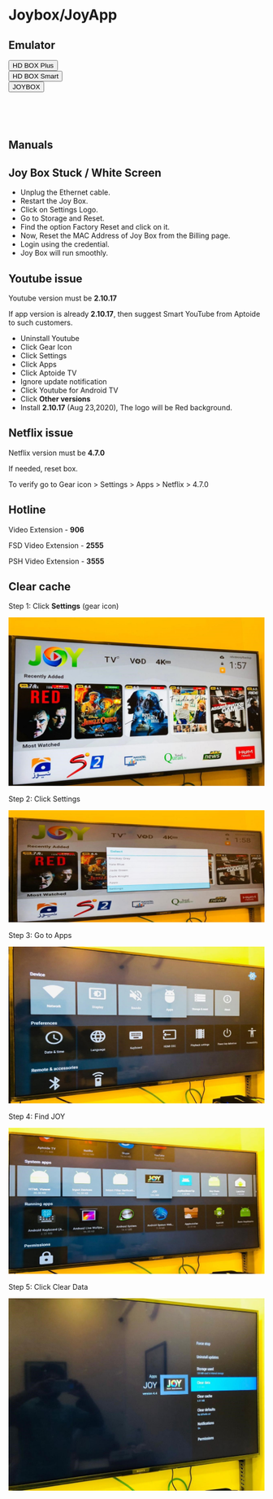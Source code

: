 

# Joybox/JoyApp

## Emulator

<form action="http://knowledge.dsl.net.pk/TACEmulator/HD%20Box%20Plus/main-menu.html" method="get" target="_blank"><button class="button">HD BOX Plus</button></form>
<form action="http://knowledge.dsl.net.pk/TACEmulator/HD%20Box%20Smart/main-menu.html" method="get" target="_blank"><button class="button">HD BOX Smart</button></form>
<form action="http://knowledge.dsl.net.pk/JOYBox/index.html" method="get" target="_blank"><button class="button">JOYBOX</button></form>


<p> &nbsp;</p>

<p> &nbsp;</p>

## Manuals


## Joy Box Stuck / White Screen

- Unplug the Ethernet cable.
- Restart the Joy Box.
- Click on Settings Logo.
- Go to Storage and Reset.
- Find the option Factory Reset and click on it.
- Now, Reset the MAC Address of Joy Box from the Billing page.
- Login using the credential.
- Joy Box will run smoothly.

## Youtube issue

Youtube version must be **2.10.17**

If app version is already **2.10.17**, 
then suggest Smart YouTube from Aptoide to such customers.

- Uninstall Youtube
- Click Gear Icon
- Click Settings
- Click Apps
- Click Aptoide TV
- Ignore update notification
- Click Youtube for Android TV
- Click **Other versions**
- Install **2.10.17** (Aug 23,2020), The logo will be Red background.

## Netflix issue

Netflix version must be **4.7.0**

If needed, reset box. 

To verify go to Gear icon > Settings > Apps > Netflix > 4.7.0

## Hotline

Video Extension - **906**

FSD Video Extension - **2555**

PSH Video Extension - **3555**


## Clear cache

 Step 1: Click **Settings** (gear icon)

![Joy1](/img/joy1.jpg)

 Step 2: Click Settings

![Joy2](/img/joy2.jpg)

 Step 3: Go to Apps

![Joy3](/img/joy3.jpg)

 Step 4: Find JOY

![Joy4](/img/joy4.jpg)

 Step 5: Click Clear Data

![Joy5](/img/joy5.jpg)

